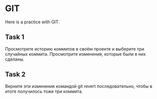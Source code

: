 # GIT

Here is a practice with GIT.

## Task 1
Просмотрите историю коммитов в своём проекте и выберите три случайных коммита. Просмотрите изменения, которые были в них сделаны.

## Task 2
Верните эти изменения командой git revert последовательно, чтобы в итоге получилось тоже три коммита.